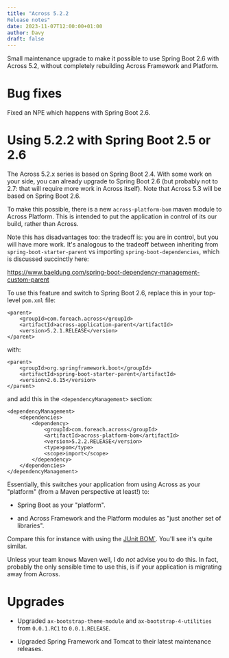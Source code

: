 ```yaml
---
title: "Across 5.2.2
Release notes"
date: 2023-11-07T12:00:00+01:00
author: Davy
draft: false
---
```


Small maintenance upgrade to make it possible to use Spring Boot 2.6
with Across 5.2, without completely rebuilding Across Framework and
Platform.

<!--more-->

# Bug fixes

Fixed an NPE which happens with Spring Boot 2.6.


# Using 5.2.2 with Spring Boot 2.5 or 2.6

The Across 5.2.x series is based on Spring Boot 2.4. With some work on
your side, you can already upgrade to Spring Boot 2.6 (but probably
not to 2.7: that will require more work in Across itself). Note that
Across 5.3 will be based on Spring Boot 2.6.

To make this possible, there is a new `across-platform-bom` maven
module to Across Platform. This is intended to put the application in
control of its our build, rather than Across.

Note this has disadvantages too: the tradeoff is: you are in control,
but you will have more work. It's analogous to the tradeoff between
inheriting from `spring-boot-starter-parent` vs importing
`spring-boot-dependencies`, which is discussed succinctly here:

https://www.baeldung.com/spring-boot-dependency-management-custom-parent

To use this feature and switch to Spring Boot 2.6, replace this in
your top-level `pom.xml` file:

	<parent>
		<groupId>com.foreach.across</groupId>
		<artifactId>across-application-parent</artifactId>
		<version>5.2.1.RELEASE</version>
	</parent>

with:

	<parent>
		<groupId>org.springframework.boot</groupId>
		<artifactId>spring-boot-starter-parent</artifactId>
		<version>2.6.15</version>
	</parent>

and add this in the `<dependencyManagement>` section:

	<dependencyManagement>
		<dependencies>
			<dependency>
				<groupId>com.foreach.across</groupId>
				<artifactId>across-platform-bom</artifactId>
				<version>5.2.2.RELEASE</version>
				<type>pom</type>
				<scope>import</scope>
			</dependency>
		</dependencies>
	</dependencyManagement>

Essentially, this switches your application from using Across as your
"platform" (from a Maven perspective at least!) to:

- Spring Boot as your "platform".

- and Across Framework and the Platform modules as "just another set
  of libraries".

Compare this for instance with using the [JUnit
BOM`](https://junit.org/junit5/docs/current/user-guide/#running-tests-build-maven-bom). You'll
see it's quite similar.

Unless your team knows Maven well, I do *not* advise you to do
this. In fact, probably the only sensible time to use this, is if your
application is migrating away from Across.


# Upgrades

- Upgraded `ax-bootstrap-theme-module` and `ax-bootstrap-4-utilities`
  from `0.0.1.RC1` to `0.0.1.RELEASE`.

- Upgraded Spring Framework and Tomcat to their latest maintenance
  releases.
